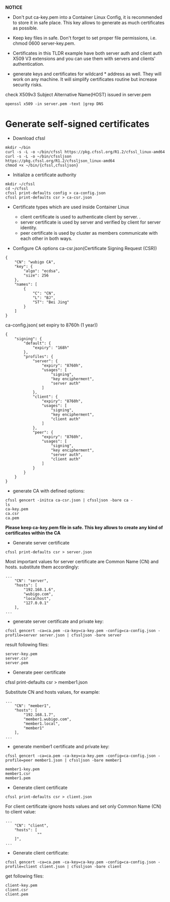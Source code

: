
**NOTICE**

- Don't put ca-key.pem into a Container Linux Config, it is recommended to store it in safe place. This key allows to generate as much certificates as possible.
    
- Keep key files in safe. Don't forget to set proper file permissions, i.e. chmod 0600 server-key.pem.
    
- Certificates in this TLDR example have both server auth and client auth X509 V3 extensions and you can use them with servers and clients' authentication.
    
- generate keys and certificates for wildcard * address as well. They will work on any machine. It will simplify certificates routine but increase security risks.

check  X509v3 Subject Alternative Name(HOST) issued in server.pem
```
openssl x509 -in server.pem -text |grep DNS
```


# Generate self-signed certificates

* Download cfssl
```
mkdir ~/bin
curl -s -L -o ~/bin/cfssl https://pkg.cfssl.org/R1.2/cfssl_linux-amd64
curl -s -L -o ~/bin/cfssljson https://pkg.cfssl.org/R1.2/cfssljson_linux-amd64
chmod +x ~/bin/{cfssl,cfssljson}
```

* Initialize a certificate authority
```
mkdir ~/cfssl
cd ~/cfssl
cfssl print-defaults config > ca-config.json
cfssl print-defaults csr > ca-csr.json
```

* Certificate types which are used inside Container Linux

    - client certificate is used to authenticate client by server. .
    - server certificate is used by server and verified by client for server identity.
    - peer certificate is used by cluster as members communicate with each other in both ways.

* Configure CA options
ca-csr.json(Certificate Signing Request (CSR))
```
{
    "CN": "wubigo CA",
    "key": {
        "algo": "ecdsa",
        "size": 256
    },
    "names": [
        {
            "C": "CN",
            "L": "BJ",
            "ST": "Bei Jing"
        }
    ]
}
```

ca-config.json( set expiry to 8760h (1 year))
```
{
    "signing": {
        "default": {
            "expiry": "168h"
        },
        "profiles": {
            "server": {
                "expiry": "8760h",
                "usages": [
                    "signing",
                    "key encipherment",
                    "server auth"
                ]
            },
            "client": {
                "expiry": "8760h",
                "usages": [
                    "signing",
                    "key encipherment",
                    "client auth"
                ]
            },
            "peer": {
                "expiry": "8760h",
                "usages": [
                    "signing",
                    "key encipherment",
                    "server auth",
                    "client auth"
                ]
            }
        }
    }
}
```

* generate CA with defined options:
```
cfssl gencert -initca ca-csr.json | cfssljson -bare ca -
ls 
ca-key.pem
ca.csr
ca.pem
```
**Please keep ca-key.pem file in safe. This key allows to create any kind of certificates within the CA**

* Generate server certificate
```
cfssl print-defaults csr > server.json
```
Most important values for server certificate are Common Name (CN) and hosts. substitute them accordingly:

```
...
    "CN": "server",
    "hosts": [
        "192.168.1.6",
        "wubigo.com",
        "localhost",
        "127.0.0.1"
    ],
...
```
 - generate server certificate and private key:
```
cfssl gencert -ca=ca.pem -ca-key=ca-key.pem -config=ca-config.json -profile=server server.json | cfssljson -bare server
```
result following files:
```
server-key.pem
server.csr
server.pem
```

* Generate peer certificate

cfssl print-defaults csr > member1.json

Substitute CN and hosts values, for example:
```
...
    "CN": "member1",
    "hosts": [
        "192.168.1.7",
        "member1.wubigo.com",
        "member1.local",
        "member1"
    ],
...
```

  - generate member1 certificate and private key:
```
cfssl gencert -ca=ca.pem -ca-key=ca-key.pem -config=ca-config.json -profile=peer member1.json | cfssljson -bare member1
```
```
member1-key.pem
member1.csr
member1.pem
```

* Generate client certificate
```
cfssl print-defaults csr > client.json
```
For client certificate ignore hosts values and set only Common Name (CN) to client value:
```
...
    "CN": "client",
    "hosts": [
              ""
    ]",
...
```
- Generate client certificate:
```
cfssl gencert -ca=ca.pem -ca-key=ca-key.pem -config=ca-config.json -profile=client client.json | cfssljson -bare client
```

get following files:
```
client-key.pem
client.csr
client.pem
```
